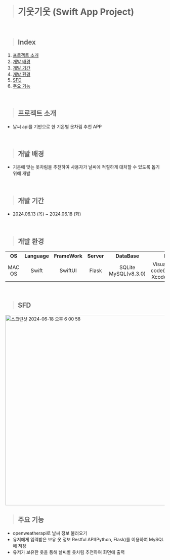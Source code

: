 > # 기웃기웃 (Swift App Project)

<br>

> ## Index
1. [프로젝트 소개](#프로젝트-소개)
2. [개발 배경](#개발-배경)
3. [개발 기간](#개발-기간)
4. [개발 환경](#개발-환경)
5. [SFD](#SFD)
6. [주요 기능](#주요-기능)

<br>

> ## 프로젝트 소개
- 날씨 api를 기반으로 한 기온별 옷차림 추천 APP

<br>

> ## 개발 배경
- 기온에 맞는 옷차림을 추천하여 사용자가 날씨에 적절하게 대처할 수 있도록 돕기 위해 개발

<br>

> ## 개발 기간
- 2024.06.13 (목) ~ 2024.06.18 (화)

<br>

> ## 개발 환경
<table>
  <tr>
    <th align="center">OS</th>
    <th align="center">Language</th>
    <th align="center">FrameWork</th>
    <th align="center">Server</th>
    <th align="center">DataBase</th>
    <th align="center">IDE</th>
  </tr>
  <tr>
    <td align="center">MAC OS</td>
    <td align="center">Swift</td>
    <td align="center">SwiftUI</td>
    <td align="center">Flask</td>
    <td align="center">SQLite<br>MySQL(v8.3.0)</td>
    <td align="center">Visual Studio code(v1.90.1)<br> Xcode(v15.4)</td>
  </tr>
</table>

<br>

> ## SFD
<img width="600" alt="스크린샷 2024-06-18 오후 6 00 58" src="">

<br>

> ## 주요 기능
- openweatherapi로 날씨 정보 불러오기
- 유저에게 입력받은 보유 옷 정보 Restful API(Python, Flask)를 이용하여 MySQL에 저장
- 유저가 보유한 옷을 통해 날씨별 옷차림 추천하여 화면에 출력
